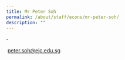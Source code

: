 ```yaml
---
title: Mr Peter Soh
permalink: /about/staff/econs/mr-peter-soh/
description: ""
---
```


\-

 [peter.soh@ejc.edu.sg](mailto:peter.soh@ejc.edu.sg)
